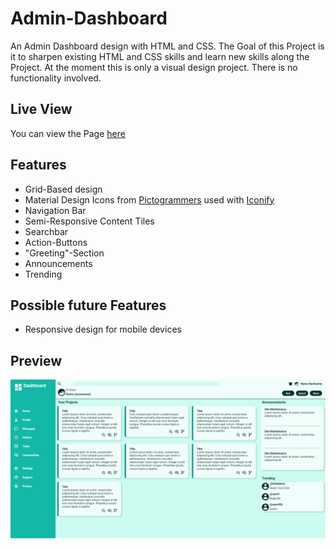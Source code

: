 # Admin-Dashboard

An Admin Dashboard design with HTML and CSS. The Goal of this Project is it to sharpen existing HTML and CSS skills and learn new skills along the Project.
At the moment this is only a visual design project. There is no functionality involved.

## Live View

You can view the Page [here](https://imbajanox.github.io/Admin-Dashboard/)

## Features

- Grid-Based design
- Material Design Icons from [Pictogrammers](https://pictogrammers.com/library/mdi/) used with [Iconify](https://iconify.design/)
- Navigation Bar
- Semi-Responsive Content Tiles
- Searchbar 
- Action-Buttons
- "Greeting"-Section
- Announcements
- Trending

## Possible future Features

- Responsive design for mobile devices

## Preview

![Preview](./images/AdminDashboardDesktop.png)
